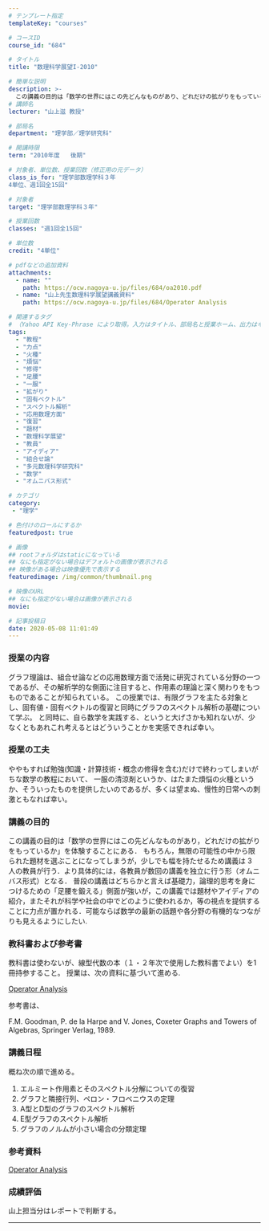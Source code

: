 ```yaml
---
# テンプレート指定
templateKey: "courses"

# コースID
course_id: "684"

# タイトル
title: "数理科学展望I-2010"

# 簡単な説明
description: >-
  この講義の目的は「数学の世界にはこの先どんなものがあり、どれだけの拡がりをもっているか」を体験することにある。もちろん、無限の可能性の中から限られた題材を選ぶことになってしまうが、少しでも幅をもたせるため講義は３人の教員が行う。より具体的には、各教員が数回の講義を独立に行う形（オムニバス形式）となる。普段の講義はどちらかと言えば基礎力、論理的思考を身につけるための「足腰を鍛える」側面が強いが、この ....
# 講師名
lecturer: "山上滋 教授"

# 部局名
department: "理学部／理学研究科"

# 開講時限
term: "2010年度	後期"

# 対象者、単位数、授業回数（修正用の元データ）
class_is_for: "理学部数理学科３年
4単位、週1回全15回"

# 対象者
target: "理学部数理学科３年"

# 授業回数
classes: "週1回全15回"

# 単位数
credit: "4単位"

# pdfなどの追加資料
attachments:
  - name: "" 
    path: https://ocw.nagoya-u.jp/files/684/oa2010.pdf
  - name: "山上先生数理科学展望講義資料" 
    path: https://ocw.nagoya-u.jp/files/684/Operator Analysis

# 関連するタグ
# （Yahoo API Key-Phrase により取得。入力はタイトル、部局名と授業ホーム、出力はキーフレーズ（tags））
tags:
  - "教程"
  - "力点"
  - "火種"
  - "煩悩"
  - "修得"
  - "足腰"
  - "一服"
  - "拡がり"
  - "固有ベクトル"
  - "スペクトル解析"
  - "応用数理方面"
  - "復習"
  - "題材"
  - "数理科学展望"
  - "教員"
  - "アイディア"
  - "組合せ論"
  - "多元数理科学研究科"
  - "数学"
  - "オムニバス形式"

# カテゴリ
category:
 - "理学"

# 色付けのロールにするか
featuredpost: true

# 画像
## rootフォルダはstaticになっている
## なにも指定がない場合はデフォルトの画像が表示される
## 映像がある場合は映像優先で表示する
featuredimage: /img/common/thumbnail.png

# 映像のURL
## なにも指定がない場合は画像が表示される
movie: 

# 記事投稿日
date: 2020-05-08 11:01:49
---
```


### 授業の内容

グラフ理論は、組合せ論などの応用数理方面で活発に研究されている分野の一つであるが、その解析学的な側面に注目すると、作用素の理論と深く関わりをもつものであることが知られている。
この授業では、有限グラフを主たる対象とし、固有値・固有ベクトルの復習と同時にグラフのスペクトル解析の基礎について学ぶ。
と同時に、自ら数学を実践する、というと大げさかも知れないが、少なくともあれこれ考えるとはどういうことかを実感できれば幸い。


### 授業の工夫

ややもすれば勉強(知識・計算技術・概念の修得を含む)だけで終わってしまいがちな数学の教程において、
一服の清涼剤というか、はたまた煩悩の火種というか、そういったものを提供したいのであるが、多くは望まぬ、慢性的日常への刺激ともなれば幸い。





### 講義の目的

この講義の目的は「数学の世界にはこの先どんなものがあり，どれだけの拡がりをもっているか」を体験することにある．
もちろん，無限の可能性の中から限られた題材を選ぶことになってしまうが，少しでも幅を持たせるため講義は 3 人の教員が行う．より具体的には，各教員が数回の講義を独立に行う形（オムニバス形式）となる．
普段の講義はどちらかと言えば基礎力，論理的思考を身につけるための「足腰を鍛える」側面が強いが，この講義では題材やアイディアの紹介，またそれが科学や社会の中でどのように使われるか，等の視点を提供することに力点が置かれる．可能ならば数学の最新の話題や各分野の有機的なつながりも見えるようにしたい.

### 教科書および参考書

教科書は使わないが、線型代数の本（１・２年次で使用した教科書でよい）を1冊持参すること。
授業は、次の資料に基づいて進める.

[Operator Analysis](https://ocw.nagoya-u.jp/files/684/oa2010.pdf) 

参考書は、

F.M. Goodman, P. de la Harpe and V. Jones, Coxeter Graphs and Towers of Algebras,
Springer Verlag, 1989.



### 講義日程

概ね次の順で進める。

1. エルミート作用素とそのスペクトル分解についての復習
2. グラフと隣接行列、ペロン・フロベニウスの定理
3. A型とD型のグラフのスペクトル解析
4. E型グラフのスペクトル解析
5. グラフのノルムが小さい場合の分類定理


### 参考資料

[Operator Analysis](https://ocw.nagoya-u.jp/files/684/oa2010.pdf) 





### 成績評価

山上担当分はレポートで判断する。





-----
